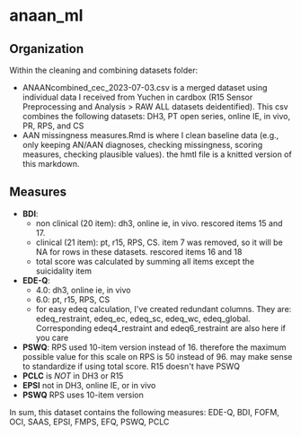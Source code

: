 # anaan_ml

## Organization   
Within the cleaning and combining datasets folder:    
- ANAANcombined_cec_2023-07-03.csv is a merged dataset using individual data I received from Yuchen in cardbox (R15 Sensor Preprocessing and Analysis > RAW ALL datasets deidentified). This csv combines the following datasets: DH3, PT open series, online IE, in vivo, PR, RPS, and CS
- AAN missingness measures.Rmd is where I clean baseline data (e.g., only keeping AN/AAN diagnoses, checking missingness, scoring measures, checking plausible values). the hmtl file is a knitted version of this markdown.

## Measures   
- **BDI**:    
  - non clinical (20 item): dh3, online ie, in vivo. rescored items 15 and 17.   
  - clinical (21 item): pt, r15, RPS, CS. item 7 was removed, so it will be NA for rows in these datasets. rescored items 16 and 18   
  - total score was calculated by summing all items except the suicidality item   
- **EDE-Q**:    
  - 4.0: dh3, online ie, in vivo    
  - 6.0: pt, r15, RPS, CS   
  - for easy edeq calculation, I've created redundant columns. They are: edeq_restraint, edeq_ec, edeq_sc, edeq_wc, edeq_global. Corresponding edeq4_restraint and edeq6_restraint are also here if you care    
- **PSWQ**: RPS used 10-item version instead of 16. therefore the maximum possible value for this scale on RPS is 50 instead of 96. may make sense to standardize if using total score. R15 doesn't have PSWQ    
- **PCLC** is *NOT* in DH3 or R15    
- **EPSI** not in DH3, online IE, or in vivo     
- **PSWQ** RPS uses 10-item version

In sum, this dataset contains the following measures: EDE-Q, BDI, FOFM, OCI, SAAS, EPSI, FMPS, EFQ, PSWQ, PCLC   